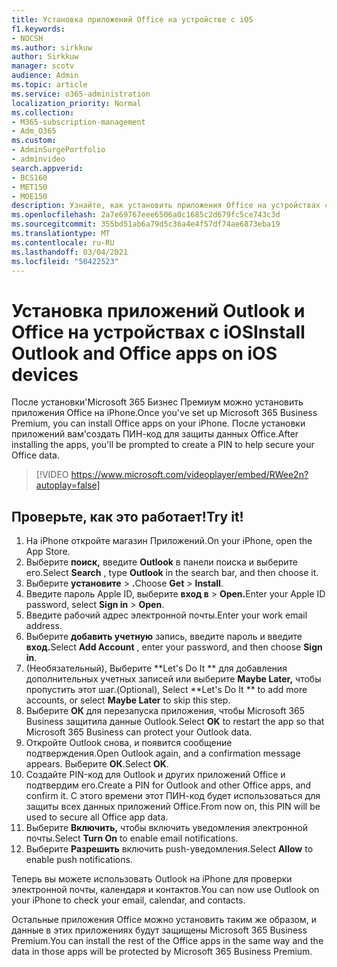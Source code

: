 ```yaml
---
title: Установка приложений Office на устройстве с iOS
f1.keywords:
- NOCSH
ms.author: sirkkuw
author: Sirkkuw
manager: scotv
audience: Admin
ms.topic: article
ms.service: o365-administration
localization_priority: Normal
ms.collection:
- M365-subscription-management
- Adm_O365
ms.custom:
- AdminSurgePortfolio
- adminvideo
search.appverid:
- BCS160
- MET150
- MOE150
description: Узнайте, как установить приложения Office на устройствах с iOS.
ms.openlocfilehash: 2a7e69767eee6506a0c1685c2d679fc5ce743c3d
ms.sourcegitcommit: 355bd51ab6a79d5c36a4e4f57df74ae6873eba19
ms.translationtype: MT
ms.contentlocale: ru-RU
ms.lasthandoff: 03/04/2021
ms.locfileid: "50422523"
---
```

# <a name="install-outlook-and-office-apps-on-ios-devices"></a><span data-ttu-id="e931e-103">Установка приложений Outlook и Office на устройствах с iOS</span><span class="sxs-lookup"><span data-stu-id="e931e-103">Install Outlook and Office apps on iOS devices</span></span>

<span data-ttu-id="e931e-104">После установки&#39;Microsoft 365 Бизнес Премиум можно установить приложения Office на iPhone.</span><span class="sxs-lookup"><span data-stu-id="e931e-104">Once you&#39;ve set up Microsoft 365 Business Premium, you can install Office apps on your iPhone.</span></span> <span data-ttu-id="e931e-105">После установки приложений вам&#39;создать ПИН-код для защиты данных Office.</span><span class="sxs-lookup"><span data-stu-id="e931e-105">After installing the apps, you&#39;ll be prompted to create a PIN to help secure your Office data.</span></span>

> [!VIDEO https://www.microsoft.com/videoplayer/embed/RWee2n?autoplay=false]

## <a name="try-it"></a><span data-ttu-id="e931e-106">Проверьте, как это работает!</span><span class="sxs-lookup"><span data-stu-id="e931e-106">Try it!</span></span>

1. <span data-ttu-id="e931e-107">На iPhone откройте магазин Приложений.</span><span class="sxs-lookup"><span data-stu-id="e931e-107">On your iPhone, open the App Store.</span></span>
2. <span data-ttu-id="e931e-108">Выберите  **поиск,** введите  **Outlook** в панели поиска и выберите его.</span><span class="sxs-lookup"><span data-stu-id="e931e-108">Select  **Search** , type  **Outlook** in the search bar, and then choose it.</span></span>
3. <span data-ttu-id="e931e-109">Выберите **установите**   >   **.**</span><span class="sxs-lookup"><span data-stu-id="e931e-109">Choose  **Get**  >  **Install**.</span></span>
4. <span data-ttu-id="e931e-110">Введите пароль Apple ID, выберите **вход в**  >   **Open.**</span><span class="sxs-lookup"><span data-stu-id="e931e-110">Enter your Apple ID password, select **Sign in** >  **Open**.</span></span>
5. <span data-ttu-id="e931e-111">Введите рабочий адрес электронной почты.</span><span class="sxs-lookup"><span data-stu-id="e931e-111">Enter your work email address.</span></span>
6. <span data-ttu-id="e931e-112">Выберите **добавить учетную** запись, введите пароль и введите **вход.**</span><span class="sxs-lookup"><span data-stu-id="e931e-112">Select  **Add Account** , enter your password, and then choose  **Sign in**.</span></span>
7. <span data-ttu-id="e931e-113">(Необязательный), Выберите \*\*Let's Do It \*\* для добавления дополнительных учетных записей или выберите  **Maybe Later,**  чтобы пропустить этот шаг.</span><span class="sxs-lookup"><span data-stu-id="e931e-113">(Optional), Select  \*\*Let's Do It \*\* to add more accounts, or select  **Maybe Later**  to skip this step.</span></span>
8. <span data-ttu-id="e931e-114">Выберите  **ОК** для перезапуска приложения, чтобы Microsoft 365 Business защитила данные Outlook.</span><span class="sxs-lookup"><span data-stu-id="e931e-114">Select  **OK** to restart the app so that Microsoft 365 Business  can protect your Outlook data.</span></span>
9. <span data-ttu-id="e931e-115">Откройте Outlook снова, и появится сообщение подтверждения.</span><span class="sxs-lookup"><span data-stu-id="e931e-115">Open Outlook again, and a confirmation message appears.</span></span> <span data-ttu-id="e931e-116">Выберите  **ОК**.</span><span class="sxs-lookup"><span data-stu-id="e931e-116">Select  **OK**.</span></span>
10. <span data-ttu-id="e931e-117">Создайте PIN-код для Outlook и других приложений Office и подтвердим его.</span><span class="sxs-lookup"><span data-stu-id="e931e-117">Create a PIN for Outlook and other Office apps, and confirm it.</span></span> <span data-ttu-id="e931e-118">С этого времени этот ПИН-код будет использоваться для защиты всех данных приложений Office.</span><span class="sxs-lookup"><span data-stu-id="e931e-118">From now on, this PIN will be used to secure all Office app data.</span></span>
11. <span data-ttu-id="e931e-119">Выберите  **Включить,**  чтобы включить уведомления электронной почты.</span><span class="sxs-lookup"><span data-stu-id="e931e-119">Select  **Turn On**  to enable email notifications.</span></span>
12. <span data-ttu-id="e931e-120">Выберите  **Разрешить** включить push-уведомления.</span><span class="sxs-lookup"><span data-stu-id="e931e-120">Select  **Allow** to enable push notifications.</span></span>

<span data-ttu-id="e931e-121">Теперь вы можете использовать Outlook на iPhone для проверки электронной почты, календаря и контактов.</span><span class="sxs-lookup"><span data-stu-id="e931e-121">You can now use Outlook on your iPhone to check your email, calendar, and contacts.</span></span>

<span data-ttu-id="e931e-122">Остальные приложения Office можно установить таким же образом, и данные в этих приложениях будут защищены Microsoft 365 Business Premium.</span><span class="sxs-lookup"><span data-stu-id="e931e-122">You can install the rest of the Office apps in the same way and the data in those apps will be protected by Microsoft 365 Business Premium.</span></span>